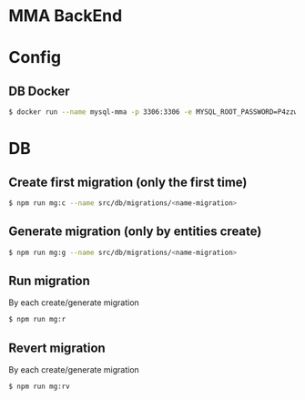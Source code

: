 # MMA BackEnd

# Config
## DB Docker
```bash
$ docker run --name mysql-mma -p 3306:3306 -e MYSQL_ROOT_PASSWORD=P4zzw0rd -d mysql:8.0.29
```

# DB
## Create first migration (only the first time)
```bash
$ npm run mg:c --name src/db/migrations/<name-migration>
```

## Generate migration (only by entities create)
```bash
$ npm run mg:g --name src/db/migrations/<name-migration>
```

## Run migration
By each create/generate migration
```bash
$ npm run mg:r
```

## Revert migration
By each create/generate migration
```bash
$ npm run mg:rv
```